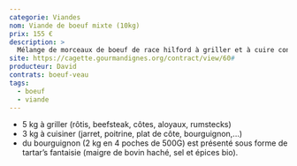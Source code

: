 ```yaml
---
categorie: Viandes
nom: Viande de boeuf mixte (10kg)
prix: 155 €
description: >
  Mélange de morceaux de boeuf de race hilford à griller et à cuire conditionnés dans un sachet sous vide de 10kg
site: https://cagette.gourmandignes.org/contract/view/60#
producteur: David
contrats: boeuf-veau
tags:
  - boeuf
  - viande
---
```


- 5 kg à griller (rôtis, beefsteak, côtes, aloyaux, rumstecks)
- 3 kg à cuisiner (jarret, poitrine, plat de côte, bourguignon,...)
- du bourguignon (2 kg en 4 poches de 500G) est présenté sous forme de tartar’s fantaisie (maigre de bovin haché, sel et épices bio).